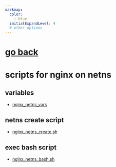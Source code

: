 ```yaml
---
markmap:
  color:
    - blue
  initialExpandLevel: 4
  # other options
---
```


# [go back](../index.html)
# scripts for nginx on netns
## variables
- [nginx_netns_vars](./nginx_netns_vars)
## netns create script
- [nginx_netns_create.sh](./nginx_netns_create.sh)
## exec bash script
- [nginx_netns_bash.sh](./nginx_netns_bash.sh)
